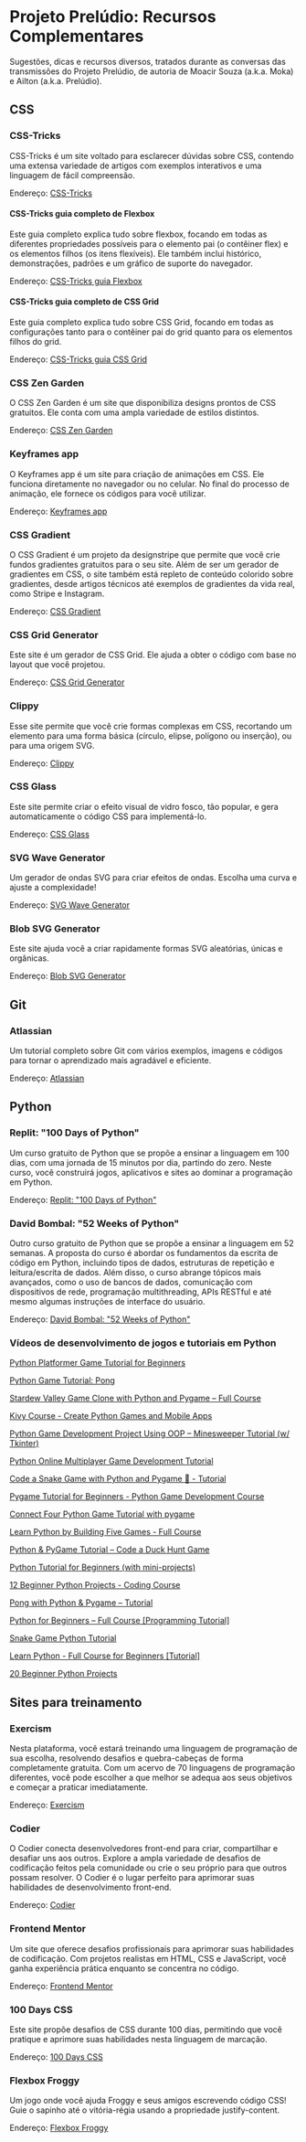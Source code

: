 # Projeto Prelúdio: Recursos Complementares

Sugestões, dicas e recursos diversos, tratados durante as conversas das transmissões do Projeto Prelúdio, de autoria de Moacir Souza (a.k.a. Moka) e Ailton (a.k.a. Prelúdio).

## CSS

### CSS-Tricks

CSS-Tricks é um site voltado para esclarecer dúvidas sobre CSS, contendo uma extensa variedade de artigos com exemplos interativos e uma linguagem de fácil compreensão.

Endereço: [CSS-Tricks](https://css-tricks.com/)

#### CSS-Tricks guia completo de Flexbox

Este guia completo explica tudo sobre flexbox, focando em todas as diferentes propriedades possíveis para o elemento pai (o contêiner flex) e os elementos filhos (os itens flexíveis). Ele também inclui histórico, demonstrações, padrões e um gráfico de suporte do navegador.

Endereço: [CSS-Tricks guia Flexbox](https://css-tricks.com/snippets/css/a-guide-to-flexbox/)

#### CSS-Tricks guia completo de CSS Grid

Este guia completo explica tudo sobre CSS Grid, focando em todas as configurações tanto para o contêiner pai do grid quanto para os elementos filhos do grid.

Endereço: [CSS-Tricks guia CSS Grid](https://css-tricks.com/snippets/css/complete-guide-grid/)

### CSS Zen Garden

O CSS Zen Garden é um site que disponibiliza designs prontos de CSS gratuitos. Ele conta com uma ampla variedade de estilos distintos.

Endereço: [CSS Zen Garden](https://www.csszengarden.com/)

### Keyframes app

O Keyframes app é um site para criação de animações em CSS. Ele funciona diretamente no navegador ou no celular. No final do processo de animação, ele fornece os códigos para você utilizar.

Endereço: [Keyframes app](https://keyframes.app/)

### CSS Gradient

O CSS Gradient é um projeto da designstripe que permite que você crie fundos gradientes gratuitos para o seu site. Além de ser um gerador de gradientes em CSS, o site também está repleto de conteúdo colorido sobre gradientes, desde artigos técnicos até exemplos de gradientes da vida real, como Stripe e Instagram.

Endereço: [CSS Gradient](https://cssgradient.io/)

### CSS Grid Generator

Este site é um gerador de CSS Grid. Ele ajuda a obter o código com base no layout que você projetou.

Endereço: [CSS Grid Generator](https://grid.layoutit.com/)

### Clippy

Esse site permite que você crie formas complexas em CSS, recortando um elemento para uma forma básica (círculo, elipse, polígono ou inserção), ou para uma origem SVG.

Endereço: [Clippy](https://bennettfeely.com/clippy/)

### CSS Glass

Este site permite criar o efeito visual de vidro fosco, tão popular, e gera automaticamente o código CSS para implementá-lo.

Endereço: [CSS Glass](https://css.glass/)

### SVG Wave Generator

Um gerador de ondas SVG para criar efeitos de ondas. Escolha uma curva e ajuste a complexidade!

Endereço: [SVG Wave Generator](https://getwaves.io/)

### Blob SVG Generator

Este site ajuda você a criar rapidamente formas SVG aleatórias, únicas e orgânicas.

Endereço: [Blob SVG Generator](https://www.blobmaker.app/)

## Git

### Atlassian

Um tutorial completo sobre Git com vários exemplos, imagens e códigos para tornar o aprendizado mais agradável e eficiente.

Endereço: [Atlassian](https://www.atlassian.com/git)

## Python

### Replit: "100 Days of Python"

Um curso gratuito de Python que se propõe a ensinar a linguagem em 100 dias, com uma jornada de 15 minutos por dia, partindo do zero. Neste curso, você construirá jogos, aplicativos e sites ao dominar a programação em Python.

Endereço: [Replit: "100 Days of Python"](https://replit.com/learn/100-days-of-python)

### David Bombal: "52 Weeks of Python"

Outro curso gratuito de Python que se propõe a ensinar a linguagem em 52 semanas. A proposta do curso é abordar os fundamentos da escrita de código em Python, incluindo tipos de dados, estruturas de repetição e leitura/escrita de dados. Além disso, o curso abrange tópicos mais avançados, como o uso de bancos de dados, comunicação com dispositivos de rede, programação multithreading, APIs RESTful e até mesmo algumas instruções de interface do usuário.

Endereço: [David Bombal: "52 Weeks of Python"](https://courses.davidbombal.com/p/quokka)

### Vídeos de desenvolvimento de jogos e tutoriais em Python

[Python Platformer Game Tutorial for Beginners](https://www.youtube.com/watch?v=6gLeplbqtqg)

[Python Game Tutorial: Pong](https://www.youtube.com/watch?v=C6jJg9Zan7w)

[Stardew Valley Game Clone with Python and Pygame – Full Course](https://www.youtube.com/watch?v=R9apl6B_ZgI)

[Kivy Course - Create Python Games and Mobile Apps](https://www.youtube.com/watch?v=l8Imtec4ReQ)

[Python Game Development Project Using OOP – Minesweeper Tutorial (w/ Tkinter)](https://www.youtube.com/watch?v=OqbGRZx4xUc)

[Python Online Multiplayer Game Development Tutorial](https://www.youtube.com/watch?v=McoDjOCb2Zo)

[Code a Snake Game with Python and Pygame 🐍 - Tutorial](https://www.youtube.com/watch?v=8dfePlONtls)

[Pygame Tutorial for Beginners - Python Game Development Course](https://www.youtube.com/watch?v=FfWpgLFMI7w)

[Connect Four Python Game Tutorial with pygame](https://www.youtube.com/watch?v=XpYz-q1lxu8)

[Learn Python by Building Five Games - Full Course](https://www.youtube.com/watch?v=XGf2GcyHPhc)

[Python & PyGame Tutorial – Code a Duck Hunt Game](https://www.youtube.com/watch?v=T2pd3KRSoHI)

[Python Tutorial for Beginners (with mini-projects)](https://www.youtube.com/watch?v=qwAFL1597eM)

[12 Beginner Python Projects - Coding Course](https://www.youtube.com/watch?v=8ext9G7xspg)

[Pong with Python & Pygame – Tutorial](https://www.youtube.com/watch?v=tS8F7_X2qB0)

[Python for Beginners – Full Course [Programming Tutorial]](https://www.youtube.com/watch?v=eWRfhZUzrAc)

[ Snake Game Python Tutorial ](https://www.youtube.com/watch?v=CD4qAhfFuLo)

[Learn Python - Full Course for Beginners [Tutorial]](https://www.youtube.com/watch?v=rfscVS0vtbw)

[ 20 Beginner Python Projects ](https://www.youtube.com/watch?v=pdy3nh1tn6I)

## Sites para treinamento

### Exercism

Nesta plataforma, você estará treinando uma linguagem de programação de sua escolha, resolvendo desafios e quebra-cabeças de forma completamente gratuita. Com um acervo de 70 linguagens de programação diferentes, você pode escolher a que melhor se adequa aos seus objetivos e começar a praticar imediatamente.

Endereço: [Exercism](https://exercism.org/)

### Codier

O Codier conecta desenvolvedores front-end para criar, compartilhar e desafiar uns aos outros. Explore a ampla variedade de desafios de codificação feitos pela comunidade ou crie o seu próprio para que outros possam resolver. O Codier é o lugar perfeito para aprimorar suas habilidades de desenvolvimento front-end.

Endereço: [Codier](https://codier.io/)

### Frontend Mentor

Um site que oferece desafios profissionais para aprimorar suas habilidades de codificação. Com projetos realistas em HTML, CSS e JavaScript, você ganha experiência prática enquanto se concentra no código.

Endereço: [Frontend Mentor](https://www.frontendmentor.io/)

### 100 Days CSS

Este site propõe desafios de CSS durante 100 dias, permitindo que você pratique e aprimore suas habilidades nesta linguagem de marcação.

Endereço: [100 Days CSS](https://100dayscss.com/)

### Flexbox Froggy

Um jogo onde você ajuda Froggy e seus amigos escrevendo código CSS! Guie o sapinho até o vitória-régia usando a propriedade justify-content.

Endereço: [Flexbox Froggy](https://flexboxfroggy.com/)
